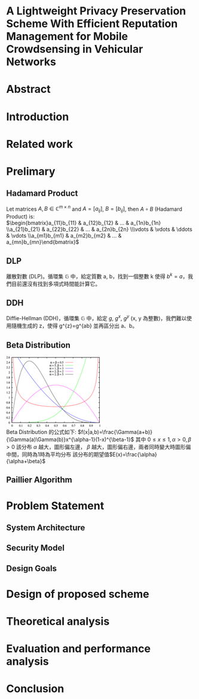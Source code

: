 # A Lightweight Privacy Preservation Scheme With Efficient Reputation Management for Mobile Crowdsensing in Vehicular Networks

# Abstract

# Introduction

# Related work

# Prelimary
## Hadamard Product
Let matrices $A,B\in \mathbb{C}^{m\times n}$ and $A=[a_{ij}]$, $B=[b_{ij}]$, then $A\circ B$ (Hadamard Product) is:<br>
$\begin{bmatrix}a_{11}b_{11} & a_{12}b_{12} & ... & a_{1n}b_{1n} \\a_{21}b_{21} & a_{22}b_{22} & ... & a_{2n}b_{2n} \\\vdots  & \vdots  & \ddots  & \vdots  \\a_{m1}b_{m1} & a_{m2}b_{m2} & ... & a_{mn}b_{mn}\end{bmatrix}$
## DLP
離散對數 (DLP)。循環集 $\mathbb{G}$ 中，給定質數 a, b，找到一個整數 k 使得 $b^{k}=a$，我們目前還沒有找到多項式時間能計算它。
## DDH
Diffie-Hellman (DDH)，循環集 $\mathbb{G}$ 中，給定 $g$, $g^{x}$, $g^{y}$ (x, y 為整數)，我們難以使用隨機生成的 z，使得 g^{z}=g^{ab} 並再區分出 a、b。
## Beta Distribution
<img src="https://github.com/kc71486/nsda_paper/raw/main/PrivacyReputationVehicle/img/beta_distrib.png" width="50%"> <br>
Beta Distribution 的公式如下:
$f(x|a,b)=\frac{\Gamma(a+b)}{\Gamma(a)\Gamma(b)}x^{\alpha-1}(1-x)^{\beta-1}$
其中 $0\le x\le 1,\alpha>0,\beta>0$
該分布 $\alpha$ 越大，圖形偏左邊， $\beta$ 越大，圖形偏右邊，兩者同時變大時圖形偏中間，同時為1時為平均分布
該分布的期望值$E(x)=\frac{\alpha}{\alpha+\beta}$
## Paillier Algorithm
# Problem Statement
## System Architecture
## Security Model
## Design Goals
# Design of proposed scheme
# Theoretical analysis
# Evaluation and performance analysis
# Conclusion